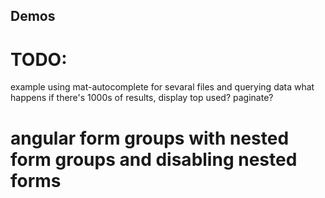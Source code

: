 ## Demos
# TODO:
example using mat-autocomplete for sevaral files and querying data
what happens if there's 1000s of results, display top used?
paginate?

# angular form groups with nested form groups and disabling nested forms
